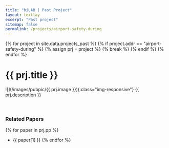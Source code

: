 ```yaml
---
title: "biLAB | Past Project"
layout: textlay
excerpt: "Past project"
sitemap: false
permalink: /projects/airport-safety-during
---
```


{% for project in site.data.projects_past %}
    {% if project.addr == "airport-safety-during" %}
        {% assign prj = project %}
        {% break %}
    {% endif %}
{% endfor %}

# {{ prj.title }}
![](/images/pubpic/{{ prj.image }}){:class="img-responsive"}
{{ prj.description }}  
<br><br>

### Related Papers
{% for paper in prj.pp %}
* {{ paper[1] }}
{% endfor %}
<br>